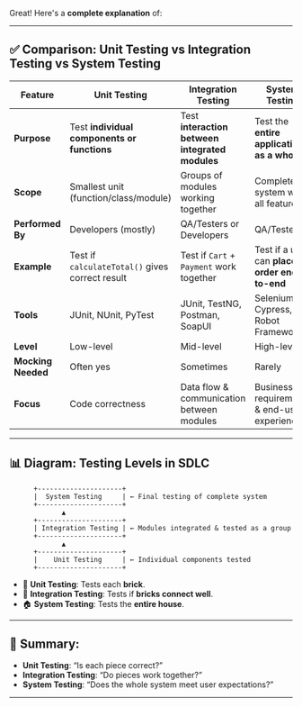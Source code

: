 Great! Here's a **complete explanation** of:

---

## ✅ **Comparison: Unit Testing vs Integration Testing vs System Testing**

| Feature            | **Unit Testing**                                | **Integration Testing**                         | **System Testing**                               |
| ------------------ | ----------------------------------------------- | ----------------------------------------------- | ------------------------------------------------ |
| **Purpose**        | Test **individual components or functions**     | Test **interaction between integrated modules** | Test the **entire application as a whole**       |
| **Scope**          | Smallest unit (function/class/module)           | Groups of modules working together              | Complete system with all features                |
| **Performed By**   | Developers (mostly)                             | QA/Testers or Developers                        | QA/Testers                                       |
| **Example**        | Test if `calculateTotal()` gives correct result | Test if `Cart` + `Payment` work together        | Test if a user can **place an order end-to-end** |
| **Tools**          | JUnit, NUnit, PyTest                            | JUnit, TestNG, Postman, SoapUI                  | Selenium, Cypress, Robot Framework               |
| **Level**          | Low-level                                       | Mid-level                                       | High-level                                       |
| **Mocking Needed** | Often yes                                       | Sometimes                                       | Rarely                                           |
| **Focus**          | Code correctness                                | Data flow & communication between modules       | Business requirements & end-user experience      |

---

## 📊 **Diagram: Testing Levels in SDLC**

```
      +---------------------+
      |  System Testing     | ← Final testing of complete system
      +---------------------+
             ▲
      +---------------------+
      | Integration Testing | ← Modules integrated & tested as a group
      +---------------------+
             ▲
      +---------------------+
      |    Unit Testing     | ← Individual components tested
      +---------------------+
```

* 🧱 **Unit Testing**: Tests each **brick**.
* 🔗 **Integration Testing**: Tests if **bricks connect well**.
* 🏠 **System Testing**: Tests the **entire house**.

---

## 🎯 Summary:

* **Unit Testing**: “Is each piece correct?”
* **Integration Testing**: “Do pieces work together?”
* **System Testing**: “Does the whole system meet user expectations?”

---
